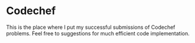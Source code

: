 # Codechef
This is the place where I put my successful submissions of Codechef problems. Feel free to suggestions for much efficient code implementation.

